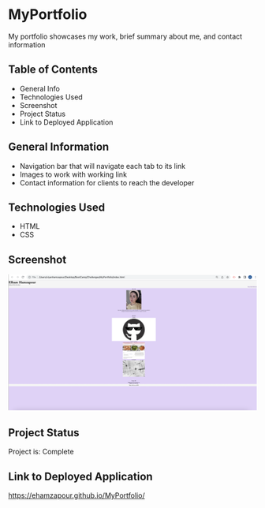 # MyPortfolio
My portfolio showcases my work, brief summary about me, and contact information 

## Table of Contents
* General Info
* Technologies Used
* Screenshot
* Project Status
* Link to Deployed Application

## General Information
* Navigation bar that will navigate each tab to its link 
* Images to work with working link
* Contact information for clients to reach the developer

## Technologies Used
* HTML
* CSS

## Screenshot
![ScreenshotOne](./images/screenshotnew.png)

## Project Status
Project is: Complete

## Link to Deployed Application
https://ehamzapour.github.io/MyPortfolio/